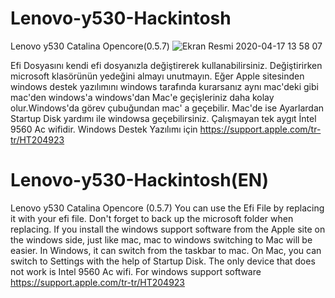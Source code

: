 # Lenovo-y530-Hackintosh
Lenovo y530 Catalina Opencore(0.5.7)
![Ekran Resmi 2020-04-17 13 58 07](https://user-images.githubusercontent.com/3208430/79562922-7c885700-80b4-11ea-9e88-8fb44ae30113.png)

Efi Dosyasını kendi efi dosyanızla değiştirerek kullanabilirsiniz. Değiştirirken microsoft klasörünün yedeğini almayı unutmayın. 
Eğer Apple sitesinden windows destek yazılımını windows tarafında kurarsanız aynı mac'deki gibi mac'den windows'a windows'dan
Mac'e geçişleriniz daha kolay olur.Windows'da görev çubuğundan mac' a geçebilir. Mac'de ise Ayarlardan Startup Disk yardımı ile windowsa geçebilirsiniz. 
Çalışmayan tek aygıt İntel 9560 Ac wifidir. 
Windows Destek Yazılımı için https://support.apple.com/tr-tr/HT204923



# Lenovo-y530-Hackintosh(EN)
Lenovo y530 Catalina Opencore (0.5.7)
You can use the Efi File by replacing it with your efi file. Don't forget to back up the microsoft folder when replacing.
If you install the windows support software from the Apple site on the windows side, just like mac, mac to windows switching to Mac will be easier. In Windows, it can switch from the taskbar to mac. On Mac, you can switch to Settings with the help of Startup Disk.
The only device that does not work is Intel 9560 Ac wifi.
For windows support software https://support.apple.com/tr-tr/HT204923
